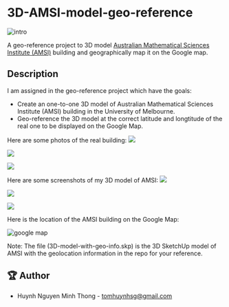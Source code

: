 # 3D-AMSI-model-geo-reference

![intro](https://github.com/TomHuynhSG/3D-building-model-geo-reference/blob/main/assets/3D-screenshots.gif?raw=true)


A geo-reference project to 3D model [Australian Mathematical Sciences Institute (AMSI)](https://amsi.org.au/) building and geographically map it on the Google map.


## Description

I am assigned in the geo-reference project which have the goals:
- Create an one-to-one 3D model of Australian Mathematical Sciences Institute (AMSI) building in the University of Melbourne.
- Geo-reference the 3D model at the correct latitude and longtitude of the real one to be displayed on the Google Map.

Here are some photos of the real building:
![](https://i.imgur.com/ysmDJTu.jpg)

![](https://i.imgur.com/cbtLgFL.jpg)

![](https://i.imgur.com/1cAm2oR.png)


Here are some screenshots of my 3D model of AMSI:
![](https://i.imgur.com/pbEfDlt.jpg)

![](https://i.imgur.com/eS77qxu.jpg)

![](https://i.imgur.com/vzqu5Cn.jpg)

Here is the location of the AMSI building on the Google Map:

![google map](https://i.imgur.com/YcdvZgM.png)

Note: The file (3D-model-with-geo-info.skp) is the 3D SketchUp model of AMSI with the geolocation information in the repo for your reference.

## 🏆 Author
- Huynh Nguyen Minh Thong - tomhuynhsg@gmail.com

